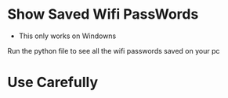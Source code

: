 # Show Saved Wifi PassWords

- This only works on Windowns

Run the python file to see all the wifi passwords saved on your pc

# Use Carefully
